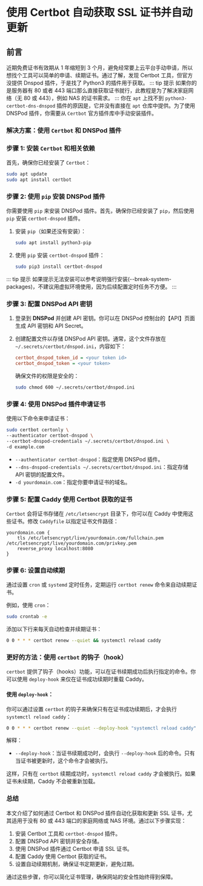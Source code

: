 # 使用 Certbot 自动获取 SSL 证书并自动更新

## 前言

近期免费证书有效期从 1 年缩短到 3 个月，避免经常要上云平台手动申请，所以想找个工具可以简单的申请、续期证书。通过了解，发现 Certbot 工具，但官方没提供 Dnspod 插件，于是找了 Python3 的插件用于获取。
::: tip 提示
如果你的是服务器有 80 或者 443 端口那么直接获取证书就行，此教程是为了解决家庭网络（无 80 或 443），例如 NAS 的证书需求。
:::
你在 `apt` 上找不到 `python3-certbot-dns-dnspod` 插件的原因是，它并没有直接在 `apt` 仓库中提供。为了使用 DNSPod 插件，你需要从 `Certbot` 官方插件库中手动安装插件。

### 解决方案：使用 `Certbot` 和 DNSPod 插件

### 步骤 1: 安装 `Certbot` 和相关依赖

首先，确保你已经安装了 `Certbot`：

```bash
sudo apt update
sudo apt install certbot
```

### 步骤 2: 使用 `pip` 安装 DNSPod 插件

你需要使用 `pip` 来安装 DNSPod 插件。首先，确保你已经安装了 `pip`，然后使用 `pip` 安装 `certbot-dnspod` 插件。

1. 安装 `pip`（如果还没有安装）：

   ```bash
   sudo apt install python3-pip
   ```

2. 使用 `pip` 安装 `certbot-dnspod` 插件：

   ```bash
   sudo pip3 install certbot-dnspod
   ```

::: tip 提示
如果提示无法安装可以参考说明强行安装(--break-system-packages)，不建议用虚拟环境使用，因为后续配置定时任务不方便。
:::

### 步骤 3: 配置 DNSPod API 密钥

1. 登录到 **DNSPod** 并创建 API 密钥。你可以在 DNSPod 控制台的【API】页面生成 API 密钥和 API Secret。

2. 创建配置文件以存储 DNSPod API 密钥。通常，这个文件存放在 `~/.secrets/certbot/dnspod.ini`，内容如下：

   ```ini
   certbot_dnspod_token_id = <your token id>
   certbot_dnspod_token = <your token>
   ```

   确保文件的权限是安全的：

   ```bash
   sudo chmod 600 ~/.secrets/certbot/dnspod.ini
   ```

### 步骤 4: 使用 DNSPod 插件申请证书

使用以下命令来申请证书：

```bash
sudo certbot certonly \
--authenticator certbot-dnspod \
--certbot-dnspod-credentials ~/.secrets/certbot/dnspod.ini \
-d example.com
```

- `--authenticator certbot-dnspod`：指定使用 DNSPod 插件。
- `--dns-dnspod-credentials ~/.secrets/certbot/dnspod.ini`：指定存储 API 密钥的配置文件。
- `-d yourdomain.com`：指定你要申请证书的域名。

### 步骤 5: 配置 Caddy 使用 Certbot 获取的证书

`Certbot` 会将证书存储在 `/etc/letsencrypt` 目录下，你可以在 Caddy 中使用这些证书。修改 `Caddyfile` 以指定证书文件路径：

```text
yourdomain.com {
    tls /etc/letsencrypt/live/yourdomain.com/fullchain.pem /etc/letsencrypt/live/yourdomain.com/privkey.pem
    reverse_proxy localhost:8080
}
```

### 步骤 6: 设置自动续期

通过设置 `cron` 或 `systemd` 定时任务，定期运行 `certbot renew` 命令来自动续期证书。

例如，使用 `cron`：

```bash
sudo crontab -e
```

添加以下行来每天自动检查并续期证书：

```bash
0 0 * * * certbot renew --quiet && systemctl reload caddy
```

### 更好的方法：使用 `certbot` 的钩子（hook）

`certbot` 提供了钩子（hooks）功能，可以在证书续期成功后执行指定的命令。你可以使用 `deploy-hook` 来仅在证书成功续期时重载 Caddy。

#### 使用 `deploy-hook`：

你可以通过设置 `certbot` 的钩子来确保只有在证书成功续期后，才会执行 `systemctl reload caddy`：

```bash
0 0 * * * certbot renew --quiet --deploy-hook "systemctl reload caddy"
```

解释：

- `--deploy-hook`：当证书续期成功时，会执行 `--deploy-hook` 后的命令。只有当证书被更新时，这个命令才会被执行。

这样，只有在 `certbot` 续期成功时，`systemctl reload caddy` 才会被执行。如果证书未续期，Caddy 不会被重新加载。

### 总结

本文介绍了如何通过 Certbot 和 DNSPod 插件自动化获取和更新 SSL 证书，尤其适用于没有 80 或 443 端口的家庭网络或 NAS 环境。通过以下步骤实现：

1. 安装 Certbot 工具和 `certbot-dnspod` 插件。
2. 配置 DNSPod API 密钥并安全存储。
3. 使用 DNSPod 插件通过 Certbot 申请 SSL 证书。
4. 配置 Caddy 使用 Certbot 获取的证书。
5. 设置自动续期机制，确保证书定期更新，避免过期。

通过这些步骤，你可以简化证书管理，确保网站的安全性始终得到保障。
